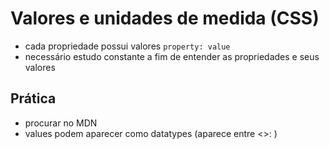 # Valores e unidades de medida (CSS)
- cada propriedade possui valores `property: value`
- necessário estudo constante a fim de entender as propriedades e seus valores

## Prática
- procurar no MDN
- values podem aparecer como datatypes (aparece entre <>: <color>)